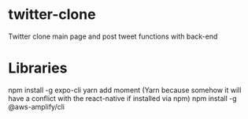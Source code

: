 # twitter-clone
Twitter clone main page and post tweet functions with back-end

# Libraries
npm install -g expo-cli
yarn add moment (Yarn because somehow it will have a conflict with the react-native if installed via npm)
npm install -g @aws-amplify/cli
